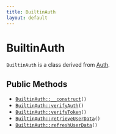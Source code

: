 ```yaml
---
title: BuiltinAuth
layout: default
---
```


# BuiltinAuth

<code>BuiltinAuth</code> is a class derived from <a href="Auth">Auth</a>.

## Public Methods

* <code><a href="BuiltinAuth%3A%3A__construct">BuiltinAuth::__construct</a>()</code>
* <code><a href="BuiltinAuth%3A%3AverifyAuth">BuiltinAuth::verifyAuth</a>()</code>
* <code><a href="BuiltinAuth%3A%3AverifyToken">BuiltinAuth::verifyToken</a>()</code>
* <code><a href="BuiltinAuth%3A%3AretrieveUserData">BuiltinAuth::retrieveUserData</a>()</code>
* <code><a href="BuiltinAuth%3A%3ArefreshUserData">BuiltinAuth::refreshUserData</a>()</code>


